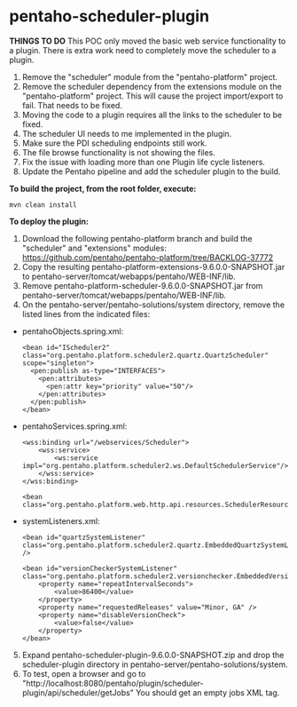 # pentaho-scheduler-plugin

**THINGS TO DO**
This POC only moved the basic web service functionality to a plugin. There is extra work need to completely move the scheduler to a plugin. 
1. Remove the "scheduler" module from the "pentaho-platform" project.
2. Remove the scheduler dependency from the extensions module on the "pentaho-platform" project. This will cause the project import/export to fail. That needs to be fixed.
3. Moving the code to a plugin requires all the links to the scheduler to be fixed.
4. The scheduler UI needs to me implemented in the plugin.
5. Make sure the PDI scheduling endpoints still work.
6. The file browse functionality is not showing the files.
7. Fix the issue with loading more than one Plugin life cycle listeners.
8. Update the Pentaho pipeline and add the scheduler plugin to the build.

**To build the project, from the root folder, execute:**

`mvn clean install`


**To deploy the plugin:**

1. Download the following pentaho-platform branch and build the "scheduler" and "extensions" modules:
https://github.com/pentaho/pentaho-platform/tree/BACKLOG-37772
2. Copy the resulting pentaho-platform-extensions-9.6.0.0-SNAPSHOT.jar to pentaho-server/tomcat/webapps/pentaho/WEB-INF/lib.
3. Remove pentaho-platform-scheduler-9.6.0.0-SNAPSHOT.jar from pentaho-server/tomcat/webapps/pentaho/WEB-INF/lib.
4. On the pentaho-server/pentaho-solutions/system directory, remove the listed lines from the indicated files:
* pentahoObjects.spring.xml:
  ```
  <bean id="IScheduler2" class="org.pentaho.platform.scheduler2.quartz.QuartzScheduler" scope="singleton">
    <pen:publish as-type="INTERFACES">
      <pen:attributes>
        <pen:attr key="priority" value="50"/>
      </pen:attributes>
    </pen:publish>
  </bean>
  ```

* pentahoServices.spring.xml:
    ```
    <wss:binding url="/webservices/Scheduler">
        <wss:service>
            <ws:service impl="org.pentaho.platform.scheduler2.ws.DefaultSchedulerService"/>
        </wss:service>
    </wss:binding>

    <bean class="org.pentaho.platform.web.http.api.resources.SchedulerResource"/>
  ```

* systemListeners.xml:
    ```
    <bean id="quartzSystemListener" class="org.pentaho.platform.scheduler2.quartz.EmbeddedQuartzSystemListener" />
    
    <bean id="versionCheckerSystemListener" class="org.pentaho.platform.scheduler2.versionchecker.EmbeddedVersionCheckSystemListener">
        <property name="repeatIntervalSeconds">
            <value>86400</value>
        </property>
        <property name="requestedReleases" value="Minor, GA" />
        <property name="disableVersionCheck">
            <value>false</value>
        </property>
    </bean>
  ```

5. Expand pentaho-scheduler-plugin-9.6.0.0-SNAPSHOT.zip and drop the scheduler-plugin directory in pentaho-server/pentaho-solutions/system.
6. To test, open a browser and go to "http://localhost:8080/pentaho/plugin/scheduler-plugin/api/scheduler/getJobs" You should get an empty jobs XML tag.
